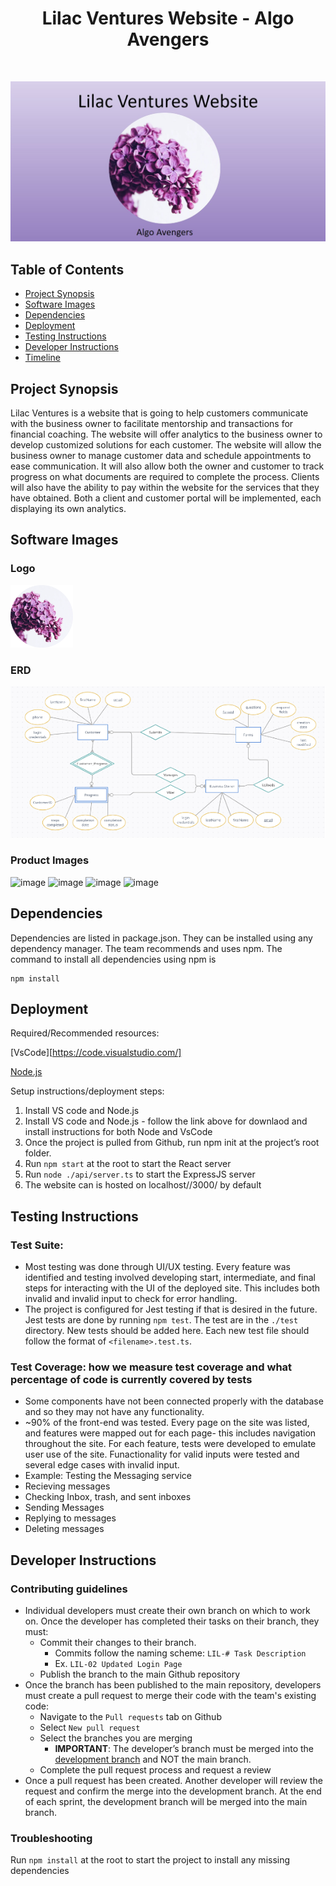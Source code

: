 <h1 align="center"> Lilac Ventures Website - Algo Avengers</h1> <br>
<p align="center">
  <a href="./imgs/ReadMeTop.jpg">
    <img alt="Logo of Lilac Ventures" title="Lilac Venture Website" src="./imgs/ReadMeTop.jpg">
  </a>
</p>


## Table of Contents

- [Project Synopsis](#project-synopsis)
- [Software Images](#software-images)
- [Dependencies](#dependencies)
- [Deployment](#deployment)
- [Testing Instructions](#testing-instructions)
- [Developer Instructions](#developer-instructions)
- [Timeline](#timeline)

## Project Synopsis
  Lilac Ventures is a website that is going to help customers communicate with the business owner to facilitate mentorship and transactions for financial coaching. The website will offer analytics to the business owner to develop customized solutions for each customer. The website will allow the business owner to manage customer data and schedule appointments to ease communication. It will also allow both the owner and customer to track progress on what documents are required to complete the process. Clients will also have the ability to pay within the website for the services that they have obtained. Both a client and customer portal will be implemented, each displaying its own analytics.  

## Software Images

### Logo

<img alt="Logo of Lilac Ventures" title="Lilac Venture Website Logo" src="./imgs/logo.png" width="100" height="100"/>

### ERD

![](https://raw.githubusercontent.com/davidenzler/lilac_ventures_website/main/imgs/image.png)


### Product Images


![image](https://github.com/davidenzler/lilac_ventures_website/assets/73456941/df677072-8779-4589-bf69-7c055a8a0e66)
![image](https://github.com/davidenzler/lilac_ventures_website/assets/73456941/01c94154-cce7-4227-941a-d5a8efa4495b)
![image](https://github.com/davidenzler/lilac_ventures_website/assets/73456941/a9ef670a-fb5e-4fe3-8e03-f6406fd74572)
![image](https://github.com/davidenzler/lilac_ventures_website/assets/73456941/bcbb22a6-109c-48cd-9b4b-08cfb5094b07)


## Dependencies

Dependencies are listed in package.json. They can be installed using any dependency manager. The team recommends and uses npm. The command to install all
dependencies using npm is
```
npm install
```
## Deployment

Required/Recommended resources:

[VsCode][https://code.visualstudio.com/] 

[Node.js](https://nodejs.org/en/download)

Setup instructions/deployment steps:
1. Install VS code and Node.js
1. Install VS code and Node.js - follow the link above for downlaod and install instructions for both Node and VsCode
2. Once the project is pulled from Github, run npm init at the project’s root folder.
3. Run ```npm start``` at the root to start the React server
4. Run ```node ./api/server.ts``` to start the ExpressJS server
5. The website can is hosted on localhost//3000/ by default

## Testing Instructions

### Test Suite: 

* Most testing was done through UI/UX testing. Every feature was identified and testing involved developing start, intermediate, and final steps for interacting with the UI of the deployed site. This includes both invalid and invalid input to check for error handling.
* The project is configured for Jest testing if that is desired in the future. Jest tests are done by running ```npm test```. The test are in the `./test` directory. New tests should be added here. Each new test file should follow the format of `<filename>.test.ts`.
  
### Test Coverage: how we measure test coverage and what percentage of code is currently covered by tests
* Some components have not been connected properly with the database and so they may not have any functionality. 
* ~90% of the front-end was tested. Every page on the site was listed, and features were mapped out for each page- this includes navigation throughout the site. For each feature, tests were developed to emulate user use of the site. Funactionality for valid inputs were tested and several edge cases with invalid input.
* Example: Testing the Messaging service
*   Recieving messages
*   Checking Inbox, trash, and sent inboxes
*   Sending Messages
*   Replying to messages
*   Deleting messages

## Developer Instructions

### Contributing guidelines 
* Individual developers must create their own branch on which to work on. Once the developer has completed their tasks on their branch, they must:
  * Commit their changes to their branch.
    * Commits follow the naming scheme: ``` LIL-# Task Description ```
    * Ex. ``` LIL-02 Updated Login Page ```
  * Publish the branch to the main Github repository
* Once the branch has been published to the main repository, developers must create a pull request to merge their code with the team's existing code:
  * Navigate to the ```Pull requests``` tab on Github
  * Select ```New pull request```
  * Select the branches you are merging
    * <b>IMPORTANT</b>: The developer’s branch must be merged into the <u>development branch</u> and NOT the main branch. 
  * Complete the pull request process and request a review
* Once a pull request has been created. Another developer will review the request and confirm the merge into the development branch. At the end of each sprint, the development branch will be merged into the main branch.  
### Troubleshooting
Run ```npm install``` at the root to start the project to install any missing dependencies
